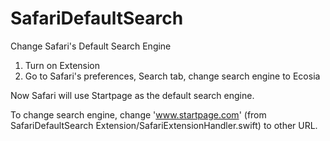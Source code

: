 # SafariDefaultSearch
Change Safari's Default Search Engine

1. Turn on Extension
2. Go to Safari's preferences, Search tab, change search engine to Ecosia

Now Safari will use Startpage as the default search engine.

To change search engine, change 'www.startpage.com' (from SafariDefaultSearch Extension/SafariExtensionHandler.swift) to other URL.
